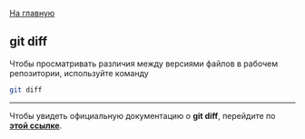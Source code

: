 [На главную](../readme.md)

## git diff

Чтобы просматривать различия между версиями файлов в рабочем репозитории, используйте команду

```bash
git diff
```

---

Чтобы увидеть официальную документацию о **git diff**, перейдите по **[этой ссылке](https://git-scm.com/docs/git-diff)**.